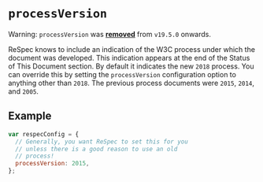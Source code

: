 # `processVersion`

Warning: `processVersion` was [**removed**](https://github.com/w3c/respec/blob/develop/CHANGELOG.md#v1950-2018-02-15) from `v19.5.0` onwards.

ReSpec knows to include an indication of the W3C process under which the document was developed. This indication appears at the end of the Status of This Document section. By default it indicates the new `2018` process. You can override this by setting the `processVersion` configuration option to anything other than `2018`. The previous process documents were `2015`, `2014`, and `2005`.

## Example

```js
var respecConfig = {
  // Generally, you want ReSpec to set this for you
  // unless there is a good reason to use an old
  // process!
  processVersion: 2015,
};
```
